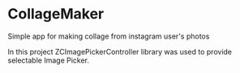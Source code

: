 CollageMaker
============

Simple app for making collage from instagram user's photos

In this project ZCImagePickerController library was used to provide selectable Image Picker.
